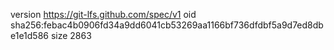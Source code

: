 version https://git-lfs.github.com/spec/v1
oid sha256:febac4b0906fd34a9dd6041cb53269aa1166bf736dfdbf5a9d7ed8dbe1e1d586
size 2863
